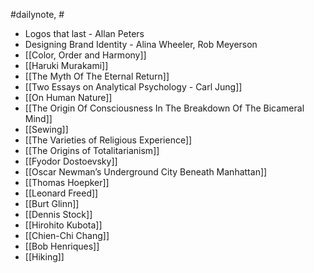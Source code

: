 #dailynote, #

- Logos that last - Allan Peters
- Designing Brand Identity - Alina Wheeler, Rob Meyerson
- [[Color, Order and Harmony]]
- [[Haruki Murakami]]
- [[The Myth Of The Eternal Return]]
- [[Two Essays on Analytical Psychology - Carl Jung]]
- [[On Human Nature]]
- [[The Origin Of Consciousness In The Breakdown Of The Bicameral Mind]]
- [[Sewing]]
- [[The Varieties of Religious Experience]]
- [[The Origins of Totalitarianism]]
- [[Fyodor Dostoevsky]]
- [[Oscar Newman’s Underground City Beneath Manhattan]]
- [[Thomas Hoepker]]
- [[Leonard Freed]]
- [[Burt Glinn]]
- [[Dennis Stock]]
- [[Hirohito Kubota]]
- [[Chien-Chi Chang]]
- [[Bob Henriques]]
- [[Hiking]]

